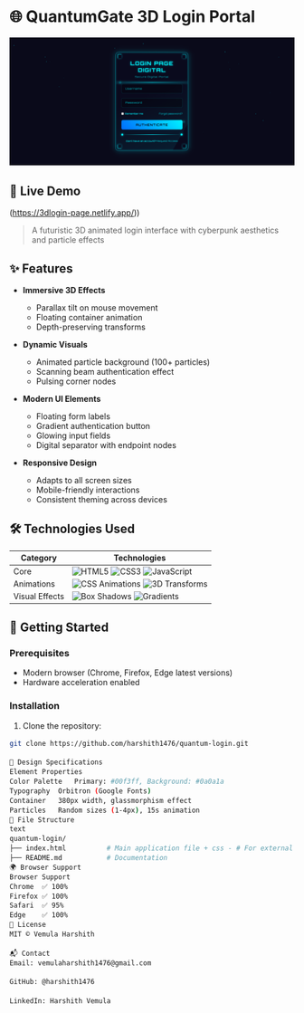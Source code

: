 # 🌐 QuantumGate 3D Login Portal

![Login-page Preview](Login-page.png) 

## 🚀 Live Demo
(https://3dlogin-page.netlify.app/))<!-- Add your live demo link here -->

> A futuristic 3D animated login interface with cyberpunk aesthetics and particle effects

## ✨ Features

- **Immersive 3D Effects**
  - Parallax tilt on mouse movement
  - Floating container animation
  - Depth-preserving transforms

- **Dynamic Visuals**
  - Animated particle background (100+ particles)
  - Scanning beam authentication effect
  - Pulsing corner nodes

- **Modern UI Elements**
  - Floating form labels
  - Gradient authentication button
  - Glowing input fields
  - Digital separator with endpoint nodes

- **Responsive Design**
  - Adapts to all screen sizes
  - Mobile-friendly interactions
  - Consistent theming across devices

## 🛠 Technologies Used

| Category        | Technologies                          |
|-----------------|---------------------------------------|
| Core            | ![HTML5](https://img.shields.io/badge/HTML5-E34F26?style=flat-square&logo=html5&logoColor=white) ![CSS3](https://img.shields.io/badge/CSS3-1572B6?style=flat-square&logo=css3&logoColor=white) ![JavaScript](https://img.shields.io/badge/JavaScript-F7DF1E?style=flat-square&logo=javascript&logoColor=black) |
| Animations      | ![CSS Animations](https://img.shields.io/badge/CSS_Animations-1572B6?style=flat-square&logo=css3&logoColor=white) ![3D Transforms](https://img.shields.io/badge/3D_Transforms-1572B6?style=flat-square&logo=css3&logoColor=white) |
| Visual Effects  | ![Box Shadows](https://img.shields.io/badge/Box_Shadows-1572B6?style=flat-square&logo=css3&logoColor=white) ![Gradients](https://img.shields.io/badge/CSS_Gradients-1572B6?style=flat-square&logo=css3&logoColor=white) |

## 🚀 Getting Started

### Prerequisites
- Modern browser (Chrome, Firefox, Edge latest versions)
- Hardware acceleration enabled

### Installation
1. Clone the repository:
```bash
git clone https://github.com/harshith1476/quantum-login.git

🎨 Design Specifications
Element	Properties
Color Palette	Primary: #00f3ff, Background: #0a0a1a
Typography	Orbitron (Google Fonts)
Container	380px width, glassmorphism effect
Particles	Random sizes (1-4px), 15s animation
📂 File Structure
text
quantum-login/
├── index.html          # Main application file + css - # For external CSS + js - # For external JS
├── README.md           # Documentation
🌍 Browser Support
Browser	Support
Chrome	✅ 100%
Firefox	✅ 100%
Safari	✅ 95%
Edge	✅ 100%
📜 License
MIT © Vemula Harshith

📬 Contact
Email: vemulaharshith1476@gmail.com

GitHub: @harshith1476

LinkedIn: Harshith Vemula
